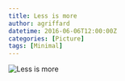 ```yaml
---
title: Less is more
author: agriffard
datetime: 2016-06-06T12:00:00Z
categories: [Picture]
tags: [Minimal]
---
```

![Less is more](/assets/blog/data-ink.gif)
